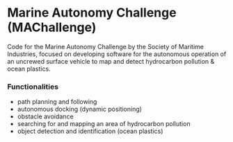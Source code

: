 # Marine Autonomy Challenge (MAChallenge)
Code for the Marine Autonomy Challenge by the Society of Maritime Industries, focused on developing software for the autonomous operation of an uncrewed surface vehicle to map and detect hydrocarbon pollution & ocean plastics. 
### Functionalities
- path planning and following
- autonomous docking (dynamic positioning)
- obstacle avoidance
- searching for and mapping an area of hydrocarbon pollution
- object detection and identification (ocean plastics)
